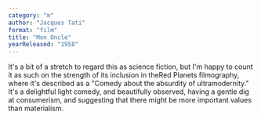 ```yaml
---
category: "m"
author: "Jacques Tati"
format: "film"
title: "Mon Oncle"
yearReleased: "1958"
---
```

It's a bit of a stretch to regard this as science fiction, but I'm happy to count it as such on the strength of its inclusion in theRed Planets filmography, where it's described as a "Comedy about the absurdity of ultramodernity." It's a delightful light comedy, and beautifully observed, having a gentle dig at consumerism, and suggesting that there might be more important values than materialism.
 